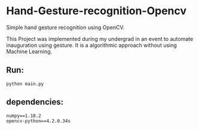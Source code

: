# Hand-Gesture-recognition-Opencv
Simple hand gesture recognition using OpenCV.

This Project was implemented during my undergrad in an event to automate inauguration using gesture.
It is a algorithmic approach without using Machine Learning.

## Run:
    python main.py
    
## dependencies:
    numpy==1.18.2
    opencv-python==4.2.0.34s

